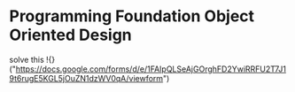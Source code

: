 # Programming Foundation Object Oriented Design
solve this !{}("https://docs.google.com/forms/d/e/1FAIpQLSeAjGOrghFD2YwiRRFU2T7J19t6rugE5KGL5jOuZN1dzWV0qA/viewform")
